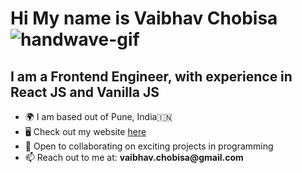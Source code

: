 <h1>
    Hi My name is Vaibhav Chobisa
    <img src="https://tenor.com/view/waving-wave-hand-emoji-gif-10897308" alt="handwave-gif">
</h1>

<h2>I am a Frontend Engineer, with experience in React JS and Vanilla JS</h2>

<ul>
    <li>🌍 I am based out of Pune, India🇮🇳</li>
    <li>🖥️ Check out my website <a href="">here</a></li>
    <li>🤝 Open to collaborating on exciting projects in programming</li>
    <li>📫 Reach out to me at: <b>vaibhav.chobisa@gmail.com</b></li>
</ul>








<!--
**vaibhavchobisa/vaibhavchobisa** is a ✨ _special_ ✨ repository because its `README.md` (this file) appears on your GitHub profile.

Here are some ideas to get you started:

- 🔭 I’m currently working on ...
- 🌱 I’m currently learning ...
- 👯 I’m looking to collaborate on ...
- 🤔 I’m looking for help with ...
- 💬 Ask me about ...
- 📫 How to reach me: ...
- 😄 Pronouns: ...
- ⚡ Fun fact: ...
-->

